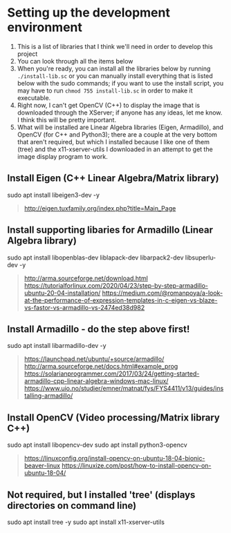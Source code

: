 # Setting up the development environment
1. This is a list of libraries that I think we'll need in order to develop this project
2. You can look through all the items below
3. When you're ready, you can install all the libraries below by running `./install-lib.sc` or you can manually install everything that is listed below with the sudo commands; if you want to use the install script, you may have to run `chmod 755 install-lib.sc` in order to make it executable.
4. Right now, I can't get OpenCV (C++) to display the image that is downloaded through the XServer; if anyone has any ideas, let me know. I think this will be pretty important.
5. What will be installed are Linear Algebra libraries (Eigen, Armadillo), and OpenCV (for C++ and Python3); there are a couple at the very bottom that aren't required, but which I installed because I like one of them (tree) and the x11-xserver-utils I downloaded in an attempt to get the image display program to work. 

## Install Eigen (C++ Linear Algebra/Matrix library)
sudo apt install libeigen3-dev -y
> http://eigen.tuxfamily.org/index.php?title=Main_Page

## Install supporting libaries for Armadillo (Linear Algebra library)
sudo apt install libopenblas-dev liblapack-dev libarpack2-dev libsuperlu-dev -y
> http://arma.sourceforge.net/download.html
> https://tutorialforlinux.com/2020/04/23/step-by-step-armadillo-ubuntu-20-04-installation/
> https://medium.com/@romanpoya/a-look-at-the-performance-of-expression-templates-in-c-eigen-vs-blaze-vs-fastor-vs-armadillo-vs-2474ed38d982

## Install Armadillo - do the step above first!
sudo apt install libarmadillo-dev -y
> https://launchpad.net/ubuntu/+source/armadillo/
> http://arma.sourceforge.net/docs.html#example_prog
> https://solarianprogrammer.com/2017/03/24/getting-started-armadillo-cpp-linear-algebra-windows-mac-linux/
> https://www.uio.no/studier/emner/matnat/fys/FYS4411/v13/guides/installing-armadillo/

## Install OpenCV (Video processing/Matrix library C++)
sudo apt install libopencv-dev 
sudo apt install python3-opencv
> https://linuxconfig.org/install-opencv-on-ubuntu-18-04-bionic-beaver-linux
> https://linuxize.com/post/how-to-install-opencv-on-ubuntu-18-04/

## Not required, but I installed 'tree' (displays directories on command line)
sudo apt install tree -y
sudo apt install x11-xserver-utils
